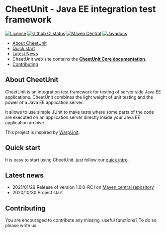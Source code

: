 # CheetUnit - Java EE integration test framework

[![License](https://img.shields.io/github/license/CheetUnit/CheetUnit)](https://www.apache.org/licenses/LICENSE-2.0.txt)
[![Github CI status](https://github.com/CheetUnit/CheetUnit/workflows/CI/badge.svg)](https://github.com/CheetUnit/CheetUnit/actions?query=workflow%3ACI)
[![Maven Central](https://maven-badges.herokuapp.com/maven-central/io.github.cheetunit/cheetunit-test/badge.svg)](https://maven-badges.herokuapp.com/maven-central/io.github.cheetunit/CheetUnit)
[![Javadocs](http://www.javadoc.io/badge/io.github.cheetunit/cheetunit-test.svg)](https://www.javadoc.io/doc/io.github.cheetunit/cheetunit-test/latest/index.html)

* [About CheetUnit](#about)
* [Quick start](#quickstart)
* [Latest News](#news)
* CheetUnit web site contains the [**CheetUnit Core documentation**](https://cheetunit.github.io/CheetUnit).
* [Contributing](#contributing)

## <a name="about" />About CheetUnit

CheetUnit is an integration test framework for testing of server side Java EE applications. CheetUnit combines the light
weight of unit testing and the power of a Java EE application server.

It allows to use simple JUnit to make tests where some parts of the code are executed on an application server directly
inside your Java EE application archive.

This project is inspired by [WarpUnit](https://github.com/dcm4che/WarpUnit).

## <a name="quickstart" />Quick start

It is easy to start using CheetUnit, just follow our [quick intro](https://cheetunit.github.io/CheetUnit/getting_started.html#quick-intro).

## <a name="news" />Latest news

- 2021/01/29 Release of version 1.0.0-RC1
  on [Maven central repository](https://search.maven.org/artifact/io.github.cheetunit/cheetunit-parent/1.0.0-RC1/pom)
- 2020/10/30 Project start

## <a name="contributing" />Contributing

You are encouraged to contribute any missing, useful functions? To do so, please write us.
